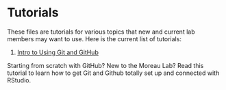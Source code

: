 # Tutorials
These files are tutorials for various topics that new and current lab members may want to use. 
Here is the current list of tutorials:

1. [Intro to Using Git and GitHub](https://github.com/Moreau-Lab/Tutorials/blob/master/GitGitHubTutorial.md)

Starting from scratch with GitHub? New to the Moreau Lab? Read this tutorial to learn how to get Git and Github totally set up and connected with RStudio. 
